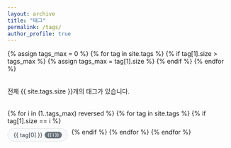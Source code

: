 ```yaml
---
layout: archive
title: "태그"
permalink: /tags/
author_profile: true
---
```


{% assign tags_max = 0 %}
{% for tag in site.tags %}
  {% if tag[1].size > tags_max %}
    {% assign tags_max = tag[1].size %}
  {% endif %}
{% endfor %}

<div class="tags-cloud">
  <p class="page__lead">전체 {{ site.tags.size }}개의 태그가 있습니다.</p>
  
  <div class="taxonomy__index">
    {% for i in (1..tags_max) reversed %}
      {% for tag in site.tags %}
        {% if tag[1].size == i %}
          <a href="/tags/{{ tag[0] | slugify }}/" class="taxonomy__item">
            <span class="taxonomy__name">{{ tag[0] }}</span>
            <span class="taxonomy__count">{{ i }}</span>
          </a>
        {% endif %}
      {% endfor %}
    {% endfor %}
  </div>
</div>

<style>
.tags-cloud {
  margin: 2rem 0;
}

.taxonomy__index {
  display: flex;
  flex-wrap: wrap;
  gap: 0.5rem;
  margin: 2rem 0;
}

.taxonomy__item {
  display: inline-flex;
  align-items: center;
  gap: 0.3rem;
  padding: 0.4rem 0.8rem;
  background: #f8f9fa;
  border-radius: 20px;
  text-decoration: none;
  color: #495057;
  border: 1px solid #dee2e6;
  transition: all 0.3s ease;
  font-size: 0.9em;
}

.taxonomy__item:hover {
  background: #e9ecef;
  color: #212529;
  text-decoration: none;
  transform: translateY(-2px);
  box-shadow: 0 2px 4px rgba(0,0,0,0.1);
}

.taxonomy__name {
  font-weight: 500;
}

.taxonomy__count {
  background: #6c757d;
  color: white;
  padding: 0.1rem 0.4rem;
  border-radius: 10px;
  font-size: 0.8em;
  font-weight: 500;
}

/* Dark theme styles */
@media (prefers-color-scheme: dark) {
  .taxonomy__item {
    background: #343a40;
    color: #f8f9fa;
    border-color: #495057;
  }
  
  .taxonomy__item:hover {
    background: #495057;
    color: #ffffff;
  }
  
  .taxonomy__count {
    background: #6c757d;
  }
}

/* Dark skin compatibility */
.dark-skin .taxonomy__item {
  background: #343a40;
  color: #f8f9fa;
  border-color: #495057;
}

.dark-skin .taxonomy__item:hover {
  background: #495057;
  color: #ffffff;
}

.dark-skin .taxonomy__count {
  background: #6c757d;
}
</style>
